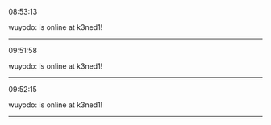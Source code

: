 08:53:13

wuyodo: is online at k3ned1!

---

09:51:58

wuyodo: is online at k3ned1!

---

09:52:15

wuyodo: is online at k3ned1!

---

